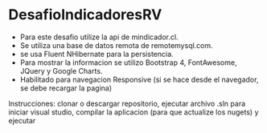 # DesafioIndicadoresRV
- Para este desafio utilize la api de mindicador.cl.
- Se utiliza una base de datos remota de remotemysql.com.
- se usa Fluent NHibernate para la persistencia.
- Para mostrar la informacion se utilizo Bootstrap 4, FontAwesome, JQuery y Google Charts.
- Habilitado para navegacion Responsive (si se hace desde el navegador, se debe recargar la pagina)


Instrucciones:
clonar o descargar repositorio, ejecutar archivo .sln para iniciar visual studio, compilar la aplicacion (para que actualize los nugets) y ejecutar

